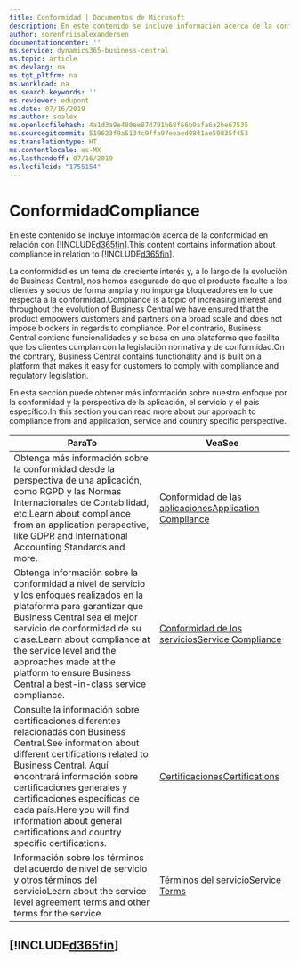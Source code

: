 ```yaml
---
title: Conformidad | Documentos de Microsoft
description: En este contenido se incluye información acerca de la conformidad en relación con Business Central.
author: sorenfriisalexandersen
documentationcenter: ''
ms.service: dynamics365-business-central
ms.topic: article
ms.devlang: na
ms.tgt_pltfrm: na
ms.workload: na
ms.search.keywords: ''
ms.reviewer: edupont
ms.date: 07/16/2019
ms.author: soalex
ms.openlocfilehash: 4a1d3a9e480ee87d791b68f66b9afa6a2be67535
ms.sourcegitcommit: 519623f9a5134c9ffa97eeaed0841ae59835f453
ms.translationtype: HT
ms.contentlocale: es-MX
ms.lasthandoff: 07/16/2019
ms.locfileid: "1755154"
---
```

# <a name="compliance"></a><span data-ttu-id="330f4-103">Conformidad</span><span class="sxs-lookup"><span data-stu-id="330f4-103">Compliance</span></span>
<span data-ttu-id="330f4-104">En este contenido se incluye información acerca de la conformidad en relación con [!INCLUDE[d365fin](../includes/d365fin_md.md)].</span><span class="sxs-lookup"><span data-stu-id="330f4-104">This content contains information about compliance in relation to [!INCLUDE[d365fin](../includes/d365fin_md.md)].</span></span>  

<span data-ttu-id="330f4-105">La conformidad es un tema de creciente interés y, a lo largo de la evolución de Business Central, nos hemos asegurado de que el producto faculte a los clientes y socios de forma amplia y no imponga bloqueadores en lo que respecta a la conformidad.</span><span class="sxs-lookup"><span data-stu-id="330f4-105">Compliance is a topic of increasing interest and throughout the evolution of Business Central we have ensured that the product empowers customers and partners on a broad scale and does not impose blockers in regards to compliance.</span></span> <span data-ttu-id="330f4-106">Por el contrario, Business Central contiene funcionalidades y se basa en una plataforma que facilita que los clientes cumplan con la legislación normativa y de conformidad.</span><span class="sxs-lookup"><span data-stu-id="330f4-106">On the contrary, Business Central contains functionality and is built on a platform that makes it easy for customers to comply with compliance and regulatory legislation.</span></span>

<span data-ttu-id="330f4-107">En esta sección puede obtener más información sobre nuestro enfoque por la conformidad y la perspectiva de la aplicación, el servicio y el país específico.</span><span class="sxs-lookup"><span data-stu-id="330f4-107">In this section you can read more about our approach to compliance from and application, service and country specific perspective.</span></span>

|<span data-ttu-id="330f4-108">**Para**</span><span class="sxs-lookup"><span data-stu-id="330f4-108">**To**</span></span>|<span data-ttu-id="330f4-109">**Vea**</span><span class="sxs-lookup"><span data-stu-id="330f4-109">**See**</span></span>|  
|------------|-------------|  
|<span data-ttu-id="330f4-110">Obtenga más información sobre la conformidad desde la perspectiva de una aplicación, como RGPD y las Normas Internacionales de Contabilidad, etc.</span><span class="sxs-lookup"><span data-stu-id="330f4-110">Learn about compliance from an application perspective, like GDPR and International Accounting Standards and more.</span></span>|[<span data-ttu-id="330f4-111">Conformidad de las aplicaciones</span><span class="sxs-lookup"><span data-stu-id="330f4-111">Application Compliance</span></span>](compliance-application-compliance.md)|  
|<span data-ttu-id="330f4-112">Obtenga información sobre la conformidad a nivel de servicio y los enfoques realizados en la plataforma para garantizar que Business Central sea el mejor servicio de conformidad de su clase.</span><span class="sxs-lookup"><span data-stu-id="330f4-112">Learn about compliance at the service level and the approaches made at the platform to ensure Business Central a best-in-class service compliance.</span></span>|[<span data-ttu-id="330f4-113">Conformidad de los servicios</span><span class="sxs-lookup"><span data-stu-id="330f4-113">Service Compliance</span></span>](compliance-service-compliance.md)|  
|<span data-ttu-id="330f4-114">Consulte la información sobre certificaciones diferentes relacionadas con Business Central.</span><span class="sxs-lookup"><span data-stu-id="330f4-114">See information about different certifications related to Business Central.</span></span> <span data-ttu-id="330f4-115">Aquí encontrará información sobre certificaciones generales y certificaciones específicas de cada país.</span><span class="sxs-lookup"><span data-stu-id="330f4-115">Here you will find information about general certifications and country specific certifications.</span></span>|[<span data-ttu-id="330f4-116">Certificaciones</span><span class="sxs-lookup"><span data-stu-id="330f4-116">Certifications</span></span>](compliance-certifications.md)|  
|<span data-ttu-id="330f4-117">Información sobre los términos del acuerdo de nivel de servicio y otros términos del servicio</span><span class="sxs-lookup"><span data-stu-id="330f4-117">Learn about the service level agreement terms and other terms for the service</span></span>|[<span data-ttu-id="330f4-118">Términos del servicio</span><span class="sxs-lookup"><span data-stu-id="330f4-118">Service Terms</span></span>](compliance-service-compliance.md#service-terms)|  

## [!INCLUDE[d365fin](../includes/free_trial_md.md)]  
